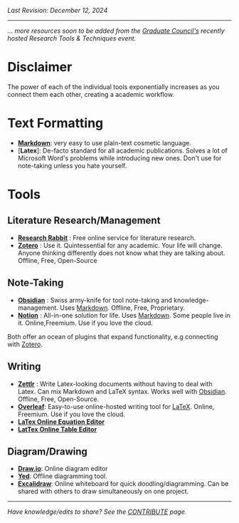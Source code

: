 _Last Revision: December 12, 2024_

---

_... more resources soon to be added from the [Graduate Council's](../RPI/Graduate%20Council/GC%20Overview.md) recently hosted Research Tools & Techniques event._

# Disclaimer 
The power of each of the individual tools exponentially increases as you connect them each other, creating a academic workflow.

# Text Formatting
- [**Markdown**](https://www.markdownguide.org/basic-syntax/):  very easy to use plain-text cosmetic language.
- [**Latex**]: De-facto standard for all academic publications. Solves a lot of Microsoft Word's problems while introducing new ones. Don't use for note-taking unless you hate yourself.


# Tools
## Literature Research/Management
- [**Research Rabbit**](https://researchrabbitapp.com) : Free online service for literature research.
- [**Zotero**](https://www.zotero.org/) : Use it. Quintessential for any academic. Your life will change. Anyone thinking differently does not know what they are talking about. Offline, Free, Open-Source


## Note-Taking
- [**Obsidian**](https://obsidian.md/) : Swiss army-knife for tool note-taking and knowledge-management. Uses [Markdown](Research%20Tools%20&%20Techniques.md#Text%20Formatting). Offline, Free, Proprietary.
- [**Notion**](https://www.notion.com/) : All-in-one solution for life. Uses  [Markdown](Research%20Tools%20&%20Techniques.md#Text%20Formatting). Some people live in it. Online,Freemium. Use if you love the cloud.

Both offer an ocean of plugins that expand functionality, e.g connecting with [Zotero](Research%20Tools%20&%20Techniques.md#Literature%20Research/Management).


## Writing
- [**Zettlr**](https://www.zettlr.com/) : Write Latex-looking documents without having to deal with Latex. Can mix Markdown and LaTeX syntax. Works well with [Obsidian](Research%20Tools%20&%20Techniques.md#Note-Taking). Offline, Free, Open-Source.
- [**Overleaf**](https://www.overleaf.com/): Easy-to-use online-hosted writing tool for [LaTeX](Research%20Tools%20&%20Techniques.md#Writing%#Typesetting). Online, Freemium. Use if you love the cloud.
-  [**LaTex Online Equation Editor**](https://latexeditor.lagrida.com/)
- [**LatTex Online Table Editor**](https://www.latex-tables.com/)


## Diagram/Drawing
- [**Draw.io**](https://app.diagrams.net/): Online diagram editor
- [**Yed**](https://www.yworks.com/products/yed): Offline diagramming tool.
- [**Excalidraw**](https://excalidraw.com/): Online whiteboard for quick doodling/diagramming. Can be shared with others to draw simultaneously on one project.


---
_Have knowledge/edits to share? See the [CONTRIBUTE](../CONTRIBUTE.md) page._